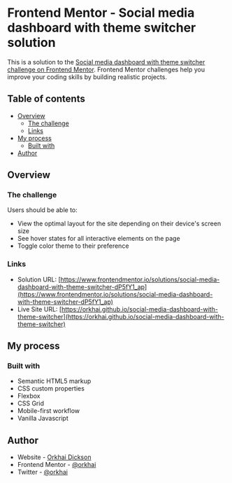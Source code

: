 # Frontend Mentor - Social media dashboard with theme switcher solution

This is a solution to the [Social media dashboard with theme switcher challenge on Frontend Mentor](https://www.frontendmentor.io/challenges/social-media-dashboard-with-theme-switcher-6oY8ozp_H). Frontend Mentor challenges help you improve your coding skills by building realistic projects. 

## Table of contents

- [Overview](#overview)
  - [The challenge](#the-challenge)
  - [Links](#links)
- [My process](#my-process)
  - [Built with](#built-with)
- [Author](#author)

## Overview

### The challenge

Users should be able to:

- View the optimal layout for the site depending on their device's screen size
- See hover states for all interactive elements on the page
- Toggle color theme to their preference

### Links

- Solution URL: [https://www.frontendmentor.io/solutions/social-media-dashboard-with-theme-switcher-dP5fY1_ap](https://www.frontendmentor.io/solutions/social-media-dashboard-with-theme-switcher-dP5fY1_ap)
- Live Site URL: [https://orkhai.github.io/social-media-dashboard-with-theme-switcher](https://orkhai.github.io/social-media-dashboard-with-theme-switcher)

## My process

### Built with

- Semantic HTML5 markup
- CSS custom properties
- Flexbox
- CSS Grid
- Mobile-first workflow
- Vanilla Javascript

## Author

- Website - [Orkhai Dickson](https://www.github.com/orkhai)
- Frontend Mentor - [@orkhai](https://www.frontendmentor.io/profile/orkhai)
- Twitter - [@orkhai](https://www.twitter.com/orkhai_)
